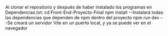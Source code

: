 Al clonar el repositorio y después de haber instalado los programas en Dependencias.txt:
  cd Front-End-Proyecto-Final
  npm install 
  --Instalará todas las dependencias que dependen de npm dentro del proyecto
  npm run dev
  --Se creará un servidor Vite en un puerto local, y ya se puede ver en el navegador 
